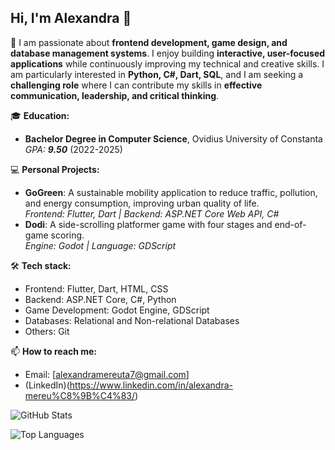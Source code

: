 ## Hi, I'm Alexandra 👋

🌱  I am passionate about **frontend development, game design, and database management systems**. I enjoy building **interactive, user-focused applications** while continuously improving my technical and creative skills. I am particularly interested in **Python, C#, Dart, SQL**, and I am seeking a **challenging role** where I can contribute my skills in **effective communication, leadership, and critical thinking**.

🎓 **Education:**
- **Bachelor Degree in Computer Science**, Ovidius University of Constanta _GPA: **9.50**_ (2022-2025)

💻 **Personal Projects:**
- **GoGreen**: A sustainable mobility application to reduce traffic, pollution, and energy consumption, improving urban quality of life.  
  _Frontend: Flutter, Dart | Backend: ASP.NET Core Web API, C#_
- **Dodi**: A side-scrolling platformer game with four stages and end-of-game scoring.  
  _Engine: Godot | Language: GDScript_

🛠️ **Tech stack:**
- Frontend: Flutter, Dart, HTML, CSS
- Backend: ASP.NET Core, C#, Python
- Game Development: Godot Engine, GDScript
- Databases: Relational and Non-relational Databases
- Others: Git

📫 **How to reach me:**
- Email: [alexandramereuta7@gmail.com]
- (LinkedIn)(https://www.linkedin.com/in/alexandra-mereu%C8%9B%C4%83/)

![GitHub Stats](https://github-readme-stats.vercel.app/api?username=alemereuta&show_icons=true&theme=radical)

![Top Languages](https://github-readme-stats.vercel.app/api/top-langs/?username=alemereuta&layout=compact&theme=radical)


  
